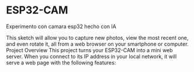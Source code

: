 # ESP32-CAM
Experimento con camara esp32 hecho con IA

This sketch will allow you to capture new photos, view the most recent one, and even rotate it, all from a web browser on your smartphone or computer.
Project Overview
This project turns your ESP32-CAM into a mini web server. When you connect to its IP address in your local network, it will serve a web page with the following features:

